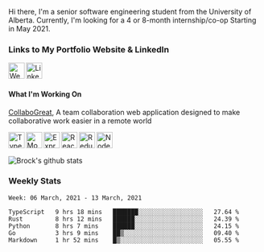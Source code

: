 Hi there, I'm a senior software engineering student from the University of Alberta. Currently, I'm looking for a 4 or 8-month internship/co-op Starting in May 2021.

### Links to My Portfolio Website & LinkedIn
[<img align="left" alt="Website" width="32px" src="https://user-images.githubusercontent.com/39068407/98451595-7a472200-2104-11eb-8b67-aa7a8267555a.png" />](https://brockchelle.com)
[<img align="left" alt="LinkedIn" width="32px" src="https://user-images.githubusercontent.com/39068407/98451620-bd08fa00-2104-11eb-9470-ddd5add19e9f.png" />](https://linkedin.com/in/blchelle)
</br>
</br>

#### What I'm Working On
[CollaboGreat](https://github.com/blchelle/collabogreat), A team collaboration web application designed to make collaborative work easier in a remote world 

[<img align="left" alt="Typescript" width="32px" src="https://user-images.githubusercontent.com/39068407/98451052-8a103780-20ff-11eb-8183-585332bd7b88.png" />](https://www.typescriptlang.org/)
[<img align="left" alt="MongoDB" width="32px" src="https://user-images.githubusercontent.com/39068407/98451105-0571e900-2100-11eb-9158-1507d020bdb9.png" />](https://www.mongodb.com//)
[<img align="left" alt="Express" width="32px" src="https://user-images.githubusercontent.com/39068407/98451161-71545180-2100-11eb-8cdd-793dbb1a1b24.png" />](https://expressjs.com/)
[<img align="left" alt="React" width="32px" src="https://user-images.githubusercontent.com/39068407/98451107-086cd980-2100-11eb-8835-8a9f30601688.png" />](https://reactjs.org/)
[<img align="left" alt="Redux" width="32px" src="https://user-images.githubusercontent.com/39068407/98451474-fd677880-2102-11eb-8696-59204f327612.png" />](https://redux.js.org/)
[<img align="left" alt="NodeJS" width="32px" src="https://user-images.githubusercontent.com/39068407/98451106-07d44300-2100-11eb-9fc0-efc24873aff8.png" />](https://nodejs.org/en/)
</br>
</br>

![Brock's github stats](https://github-readme-stats.vercel.app/api?username=blchelle&show_icons=true&hide=stars,contribs)

### Weekly Stats

<!--START_SECTION:waka-->
```text
Week: 06 March, 2021 - 13 March, 2021

TypeScript   9 hrs 18 mins   ███████░░░░░░░░░░░░░░░░░░   27.64 % 
Rust         8 hrs 12 mins   ██████░░░░░░░░░░░░░░░░░░░   24.39 % 
Python       8 hrs 7 mins    ██████░░░░░░░░░░░░░░░░░░░   24.15 % 
Go           3 hrs 9 mins    ██▒░░░░░░░░░░░░░░░░░░░░░░   09.40 % 
Markdown     1 hr 52 mins    █▒░░░░░░░░░░░░░░░░░░░░░░░   05.55 % 
```
<!--END_SECTION:waka-->
